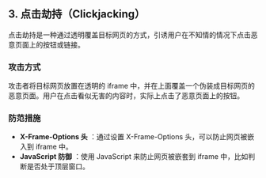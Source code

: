 ## 3. 点击劫持（Clickjacking）

点击劫持是一种通过透明覆盖目标网页的方式，引诱用户在不知情的情况下点击恶意页面上的按钮或链接。

### 攻击方式

攻击者将目标网页放置在透明的 iframe 中，并在上面覆盖一个伪装成目标网页的恶意页面。用户在点击看似无害的内容时，实际上点击了恶意页面上的按钮。

### 防范措施

- **X-Frame-Options 头** ：通过设置 X-Frame-Options 头，可以防止网页被嵌入到 iframe 中。
- **JavaScript 防御** ：使用 JavaScript 来防止网页被嵌套到 iframe 中，比如判断是否处于顶层窗口。